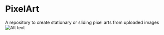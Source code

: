 # PixelArt
A repository to create stationary or sliding pixel arts from uploaded images
![Alt text](https://github.com/earikan13/PixelArt/blob/master/PixelledGIF.gif)
